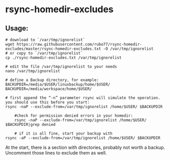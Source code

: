 # rsync-homedir-excludes

## Usage:

    # download to `/var/tmp/ignorelist`
    wget https://raw.githubusercontent.com/rubo77/rsync-homedir-excludes/master/rsync-homedir-excludes.txt -O /var/tmp/ignorelist
    # or copy to `/var/tmp/ignorelist`
    cp ./rsync-homedir-excludes.txt /var/tmp/ignorelist

    # edit the file /var/tmp/ignorelist to your needs
    nano /var/tmp/ignorelist

    # define a Backup directory, for example:
    BACKUPDIR=/media/$USER/linuxbackup/home/$USER/
    BACKUPDIR=/media/workspace/home/$USER/

    # first append the “-n” parameter rsync will simulate the operation. you should use this before you start:
    rsync -naP --exclude-from=/var/tmp/ignorelist /home/$USER/ $BACKUPDIR
		
		#check for permission denied errors in your homedir:
		rsync -naP --exclude-from=/var/tmp/ignorelist /home/$USER/ $BACKUPDIR|grep denied
		
		# if it is all fine, start your backup with
    rsync -aP --exclude-from=/var/tmp/ignorelist /home/$USER/ $BACKUPDIR

At the start, there is a section with directories, probably not worth a backup. Uncomment those lines to exclude them as well.
